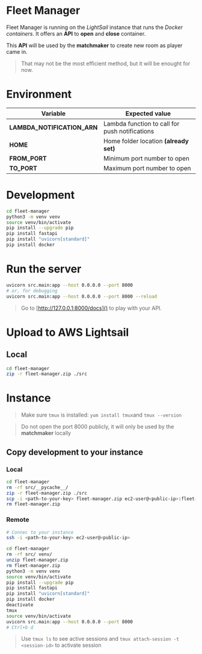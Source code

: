 # Fleet Manager

Fleet Manager is running on the *LightSail* instance that runs the *Docker containers*.
It offers an **API** to **open** and **close** container.

This **API** will be used by the **matchmaker** to create new room as player came in.

> That may not be the most efficient method, but it will be enought for now.

# Environment

Variable | Expected value
-- | --
**LAMBDA_NOTIFICATION_ARN** | Lambda function to call for push notifications
**HOME** | Home folder location **(already set)**
**FROM_PORT** | Minimum port number to open
**TO_PORT** | Maximum port number to open

# Development

```sh
cd fleet-manager
python3 -m venv venv
source venv/bin/activate
pip install --upgrade pip
pip install fastapi
pip install "uvicorn[standard]"
pip install docker
```

# Run the server

```sh
uvicorn src.main:app --host 0.0.0.0 --port 8000
# or, for debugging
uvicorn src.main:app --host 0.0.0.0 --port 8000 --reload
```

> Go to [http://127.0.0.1:8000/docs]() to play with your API.

# Upload to AWS Lightsail

## Local

```sh
cd fleet-manager
zip -r fleet-manager.zip ./src
```

# Instance

> Make sure `tmux` is installed: `yum install tmux`and `tmux --version`

> Do not open the port 8000 publicly, it will only be used by the **matchmaker** locally

## Copy development to your instance

### Local

```sh
cd fleet-manager
rm -rf src/__pycache__/
zip -r fleet-manager.zip ./src
scp -i <path-to-your-key> fleet-manager.zip ec2-user@<public-ip>:fleet-manager/
rm fleet-manager.zip
```

### Remote

```sh
# Connec to your instance
ssh -i <path-to-your-key> ec2-user@<public-ip>
```

```sh
cd fleet-manager
rm -rf src/ venv/
unzip fleet-manager.zip
rm fleet-manager.zip
python3 -m venv venv
source venv/bin/activate
pip install --upgrade pip
pip install fastapi
pip install "uvicorn[standard]"
pip install docker
deactivate
tmux
source venv/bin/activate
uvicorn src.main:app --host 0.0.0.0 --port 8000
# Ctrl+b d
```

> Use `tmux ls` to see active sessions and `tmux attach-session -t <session-id>` to activate session
